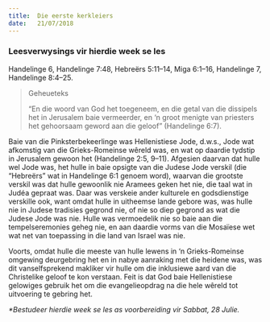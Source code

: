 ```yaml
---
title:  Die eerste kerkleiers
date:   21/07/2018
---
```


### Leesverwysings vir hierdie week se les
Handelinge 6, Handelinge 7:48, Hebreërs 5:11–14, Miga 6:1–16, Handelinge 7, Handelinge 8:4–25.

> <p>Geheueteks</p>
> “En die woord van God het toegeneem, en die getal van die dissipels het in Jerusalem baie vermeerder, en ‘n groot menigte van priesters het gehoorsaam geword aan die geloof” (Handelinge 6:7).

Baie van die Pinksterbekeerlinge was Hellenistiese Jode, d.w.s., Jode wat afkomstig van die Grieks-Romeinse wêreld was, en wat op daardie tydstip in Jerusalem gewoon het (Handelinge 2:5, 9–11). Afgesien daarvan dat hulle wel Jode was, het hulle in baie opsigte van die Judese Jode verskil (die “Hebreërs” wat in Handelinge 6:1 genoem word), waarvan die grootste verskil was dat hulle gewoonlik nie Aramees geken het nie, die taal wat in Judéa gepraat was. Daar was verskeie ander kulturele en godsdienstige verskille ook, want omdat hulle in uitheemse lande gebore was, was hulle nie in Judese tradisies gegrond nie, of nie so diep gegrond as wat die Judese Jode was nie. Hulle was vermoedelik nie so baie aan die tempelseremonies geheg nie, en aan daardie vorms van die Mosaïese wet wat net van toepassing in die land van Israel was nie.

Voorts, omdat hulle die meeste van hulle lewens in ‘n Grieks-Romeinse omgewing deurgebring het en in nabye aanraking met die heidene was, was dit vanselfsprekend makliker vir hulle om die inklusiewe aard van die Christelike geloof te kon verstaan. Feit is dat God baie Hellenistiese gelowiges gebruik het om die evangelieopdrag na die hele wêreld tot uitvoering te gebring het.

_*Bestudeer hierdie week se les as voorbereiding vir Sabbat, 28 Julie._